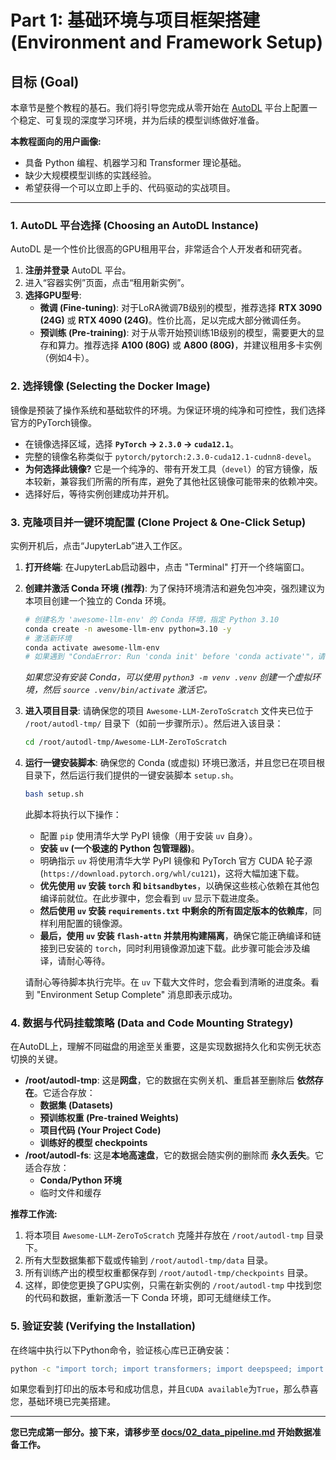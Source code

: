 # Part 1: 基础环境与项目框架搭建 (Environment and Framework Setup)

## 目标 (Goal)

本章节是整个教程的基石。我们将引导您完成从零开始在 [AutoDL](https://www.autodl.com) 平台上配置一个稳定、可复现的深度学习环境，并为后续的模型训练做好准备。

**本教程面向的用户画像:**
*   具备 Python 编程、机器学习和 Transformer 理论基础。
*   缺少大规模模型训练的实践经验。
*   希望获得一个可以立即上手的、代码驱动的实战项目。

---

### 1. AutoDL 平台选择 (Choosing an AutoDL Instance)

AutoDL 是一个性价比很高的GPU租用平台，非常适合个人开发者和研究者。

1.  **注册并登录** AutoDL 平台。
2.  进入“容器实例”页面，点击“租用新实例”。
3.  **选择GPU型号**:
    *   **微调 (Fine-tuning)**: 对于LoRA微调7B级别的模型，推荐选择 **RTX 3090 (24G)** 或 **RTX 4090 (24G)**。性价比高，足以完成大部分微调任务。
    *   **预训练 (Pre-training)**: 对于从零开始预训练1B级别的模型，需要更大的显存和算力。推荐选择 **A100 (80G)** 或 **A800 (80G)**，并建议租用多卡实例（例如4卡）。

### 2. 选择镜像 (Selecting the Docker Image)

镜像是预装了操作系统和基础软件的环境。为保证环境的纯净和可控性，我们选择官方的PyTorch镜像。

*   在镜像选择区域，选择 **`PyTorch` -> `2.3.0` -> `cuda12.1`**。
*   完整的镜像名称类似于 `pytorch/pytorch:2.3.0-cuda12.1-cudnn8-devel`。
*   **为何选择此镜像?** 它是一个纯净的、带有开发工具（`devel`）的官方镜像，版本较新，兼容我们所需的所有库，避免了其他社区镜像可能带来的依赖冲突。
*   选择好后，等待实例创建成功并开机。

### 3. 克隆项目并一键环境配置 (Clone Project & One-Click Setup)

实例开机后，点击“JupyterLab”进入工作区。

1.  **打开终端**: 在JupyterLab启动器中，点击 "Terminal" 打开一个终端窗口。
2.  **创建并激活 Conda 环境 (推荐)**:
    为了保持环境清洁和避免包冲突，强烈建议为本项目创建一个独立的 Conda 环境。
    ```bash
    # 创建名为 'awesome-llm-env' 的 Conda 环境，指定 Python 3.10
    conda create -n awesome-llm-env python=3.10 -y
    # 激活新环境
    conda activate awesome-llm-env
    # 如果遇到 "CondaError: Run 'conda init' before 'conda activate'"，请执行 `conda init`，然后关闭并重新打开终端，或执行 `source ~/.bashrc`
    ```
    *如果您没有安装 Conda，可以使用 `python3 -m venv .venv` 创建一个虚拟环境，然后 `source .venv/bin/activate` 激活它。*
3.  **进入项目目录**:
    请确保您的项目 `Awesome-LLM-ZeroToScratch` 文件夹已位于 `/root/autodl-tmp/` 目录下（如前一步骤所示）。然后进入该目录：
    ```bash
    cd /root/autodl-tmp/Awesome-LLM-ZeroToScratch
    ```
4.  **运行一键安装脚本**:
    确保您的 Conda (或虚拟) 环境已激活，并且您已在项目根目录下，然后运行我们提供的一键安装脚本 `setup.sh`。
    ```bash
    bash setup.sh
    ```
    此脚本将执行以下操作：
    *   配置 `pip` 使用清华大学 PyPI 镜像（用于安装 `uv` 自身）。
    *   **安装 `uv` (一个极速的 Python 包管理器)**。
    *   明确指示 `uv` 将使用清华大学 PyPI 镜像和 PyTorch 官方 CUDA 轮子源 (`https://download.pytorch.org/whl/cu121`)，这将大幅加速下载。
    *   **优先使用 `uv` 安装 `torch` 和 `bitsandbytes`**，以确保这些核心依赖在其他包编译前就位。在此步骤中，您会看到 `uv` 显示下载进度条。
    *   **然后使用 `uv` 安装 `requirements.txt` 中剩余的所有固定版本的依赖库**，同样利用配置的镜像源。
    *   **最后，使用 `uv` 安装 `flash-attn` 并禁用构建隔离**，确保它能正确编译和链接到已安装的 `torch`，同时利用镜像源加速下载。此步骤可能会涉及编译，请耐心等待。

    请耐心等待脚本执行完毕。在 `uv` 下载大文件时，您会看到清晰的进度条。看到 "Environment Setup Complete" 消息即表示成功。

### 4. 数据与代码挂载策略 (Data and Code Mounting Strategy)

在AutoDL上，理解不同磁盘的用途至关重要，这是实现数据持久化和实例无状态切换的关键。

*   **/root/autodl-tmp**: 这是**网盘**，它的数据在实例关机、重启甚至删除后 **依然存在**。它适合存放：
    *   **数据集 (Datasets)**
    *   **预训练权重 (Pre-trained Weights)**
    *   **项目代码 (Your Project Code)**
    *   **训练好的模型 checkpoints**
*   **/root/autodl-fs**: 这是**本地高速盘**，它的数据会随实例的删除而 **永久丢失**。它适合存放：
    *   **Conda/Python 环境**
    *   临时文件和缓存

**推荐工作流:**

1.  将本项目 `Awesome-LLM-ZeroToScratch` 克隆并存放在 `/root/autodl-tmp` 目录下。
2.  所有大型数据集都下载或传输到 `/root/autodl-tmp/data` 目录。
3.  所有训练产出的模型权重都保存到 `/root/autodl-tmp/checkpoints` 目录。
4.  这样，即使您更换了GPU实例，只需在新实例的 `/root/autodl-tmp` 中找到您的代码和数据，重新激活一下 Conda 环境，即可无缝继续工作。

### 5. 验证安装 (Verifying the Installation)

在终端中执行以下Python命令，验证核心库已正确安装：

```bash
python -c "import torch; import transformers; import deepspeed; import flash_attn; print('--- Bedrock Verification Protocol ---'); print(f'PyTorch version: {torch.__version__}'); print(f'CUDA available: {torch.cuda.is_available()}'); print('Core libraries imported successfully. System is ready.')"
```

如果您看到打印出的版本号和成功信息，并且`CUDA available`为`True`，那么恭喜您，基础环境已完美搭建。

---
**您已完成第一部分。接下来，请移步至 [docs/02_data_pipeline.md](./docs/02_data_pipeline.md) 开始数据准备工作。**
